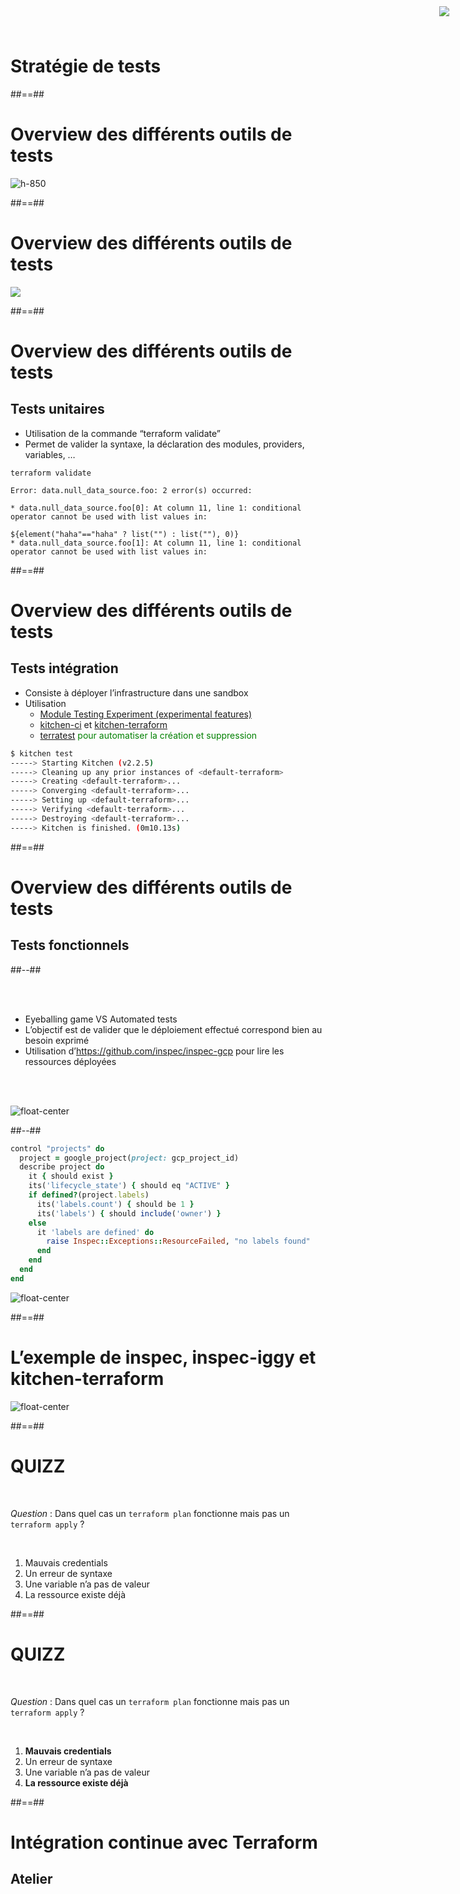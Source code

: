 <!-- .slide: class="transition"-->

# Stratégie de tests

##==##
<!-- .slide:-->

# Overview des différents outils de tests

![h-850](./assets/images/g418fd663c2_0_825.png)

##==##
<!-- .slide: class="full-center" -->

# Overview des différents outils de tests

![](./assets/images/tests.png)

##==##
<!-- .slide: class="with-code-bg-dark"-->

# Overview des différents outils de tests

## Tests unitaires

* Utilisation de la commande “terraform validate”
* Permet de valider la syntaxe, la déclaration des modules, providers, variables, …

```plaintext
terraform validate

Error: data.null_data_source.foo: 2 error(s) occurred:

* data.null_data_source.foo[0]: At column 11, line 1: conditional operator cannot be used with list values in:

${element("haha"=="haha" ? list("") : list(""), 0)}
* data.null_data_source.foo[1]: At column 11, line 1: conditional operator cannot be used with list values in:
```
<!-- .element class="big-code" -->

##==##
<!-- .slide: class="with-code-bg-dark"-->

# Overview des différents outils de tests

## Tests intégration

<img style="position:fixed;top:10px;right:30px" src="./assets/images/g418fd663c2_0_891.png">

* Consiste à déployer l’infrastructure dans une sandbox
* Utilisation 
  * [Module Testing Experiment (experimental features)](https://www.terraform.io/docs/language/modules/testing-experiment.html)
  * [kitchen-ci](https://kitchen.ci) et [kitchen-terraform](https://github.com/newcontext-oss/kitchen-terraform)
  * [terratest](https://github.com/gruntwork-io/terratest) 
    <span style="color:green">pour automatiser la création et suppression</span>

```bash
$ kitchen test
-----> Starting Kitchen (v2.2.5)
-----> Cleaning up any prior instances of <default-terraform>
-----> Creating <default-terraform>...
-----> Converging <default-terraform>...
-----> Setting up <default-terraform>...
-----> Verifying <default-terraform>...
-----> Destroying <default-terraform>...
-----> Kitchen is finished. (0m10.13s)
```

##==##
<!-- .slide: class="two-column-layout"-->

# Overview des différents outils de tests

## Tests fonctionnels

##--##
<!-- .slide: -->

<br/><br/>

* Eyeballing game VS Automated tests
* L’objectif est de valider que le déploiement effectué correspond bien au besoin exprimé
* Utilisation d’https://github.com/inspec/inspec-gcp  pour lire les ressources déployées

<br/><br/>

![float-center](./assets/images/g418fd663c2_0_890.png)

##--##
<!-- .slide: class="with-code-bg-dark"-->

```ruby
control "projects" do
  project = google_project(project: gcp_project_id)
  describe project do
    it { should exist }
    its('lifecycle_state') { should eq "ACTIVE" }
    if defined?(project.labels)
      its('labels.count') { should be 1 }
      its('labels') { should include('owner') }
    else
      it 'labels are defined' do
        raise Inspec::Exceptions::ResourceFailed, "no labels found"
      end
    end
  end
end
```

![float-center](./assets/images/g418fd663c2_0_934.png)

##==##
<!-- .slide:-->

# L’exemple de inspec, inspec-iggy et kitchen-terraform

![float-center](./assets/images/inspec-exemple.png)


##==##
<!-- .slide:-->

# QUIZZ

<br/>

*Question* : Dans quel cas un `terraform plan` fonctionne mais pas un `terraform apply` ?

<br/>

1. Mauvais credentials
2. Un erreur de syntaxe
3. Une variable n’a pas de valeur
4. La ressource existe déjà

##==##
<!-- .slide:-->

# QUIZZ

<br/>

*Question* : Dans quel cas un `terraform plan` fonctionne mais pas un `terraform apply` ?

<br/>

1. **Mauvais credentials**
2. Un erreur de syntaxe
3. Une variable n’a pas de valeur
4. **La ressource existe déjà**

##==##
<!-- .slide: class="exercice" -->

# Intégration continue avec Terraform
 
## Atelier
